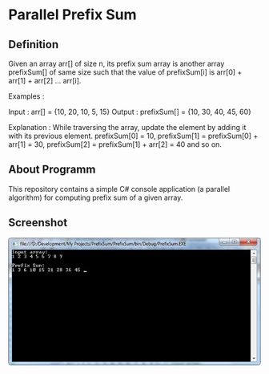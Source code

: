 # Parallel Prefix Sum

## Definition
Given an array arr[] of size n, its prefix sum array is another array prefixSum[] of same size such that the value of prefixSum[i] is arr[0] + arr[1] + arr[2] … arr[i].

Examples :

Input  : arr[] = {10, 20, 10, 5, 15}
Output : prefixSum[] = {10, 30, 40, 45, 60}

Explanation : While traversing the array, update 
the element by adding it with its previous element.
prefixSum[0] = 10, 
prefixSum[1] = prefixSum[0] + arr[1] = 30, 
prefixSum[2] = prefixSum[1] + arr[2] = 40 and so on.

## About Programm
This repository contains a simple C# console application (a parallel algorithm) for computing prefix sum of a given array.

## Screenshot
![parallel-prefix-sum-example](https://github.com/mehrta/parallel-prefix-sum/blob/master/example.png)
